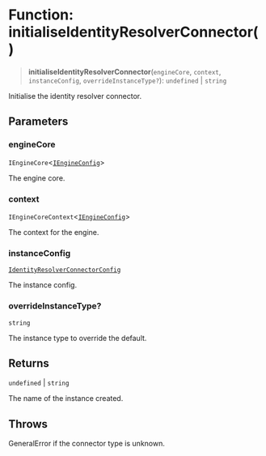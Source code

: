 # Function: initialiseIdentityResolverConnector()

> **initialiseIdentityResolverConnector**(`engineCore`, `context`, `instanceConfig`, `overrideInstanceType?`): `undefined` \| `string`

Initialise the identity resolver connector.

## Parameters

### engineCore

`IEngineCore`\<[`IEngineConfig`](../interfaces/IEngineConfig.md)\>

The engine core.

### context

`IEngineCoreContext`\<[`IEngineConfig`](../interfaces/IEngineConfig.md)\>

The context for the engine.

### instanceConfig

[`IdentityResolverConnectorConfig`](../type-aliases/IdentityResolverConnectorConfig.md)

The instance config.

### overrideInstanceType?

`string`

The instance type to override the default.

## Returns

`undefined` \| `string`

The name of the instance created.

## Throws

GeneralError if the connector type is unknown.
